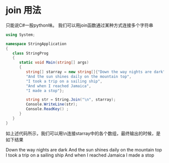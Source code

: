#  join 用法 

只能说C#一股python味。
我们可以用join函数通过某种方式连接多个字符串

```c# 
using System;

namespace StringApplication
{
   class StringProg
   {
      static void Main(string[] args)
      {
         string[] starray = new string[]{"Down the way nights are dark",
         "And the sun shines daily on the mountain top",
         "I took a trip on a sailing ship",
         "And when I reached Jamaica",
         "I made a stop"};

         string str = String.Join("\n", starray);
         Console.WriteLine(str);
         Console.ReadKey() ;
      }
   }
}

```

如上述代码所示，我们可以用\n连接starray中的各个数组，最终输出的时候，是如下结果 

Down the way nights are dark
And the sun shines daily on the mountain top
I took a trip on a sailing ship
And when I reached Jamaica
I made a stop